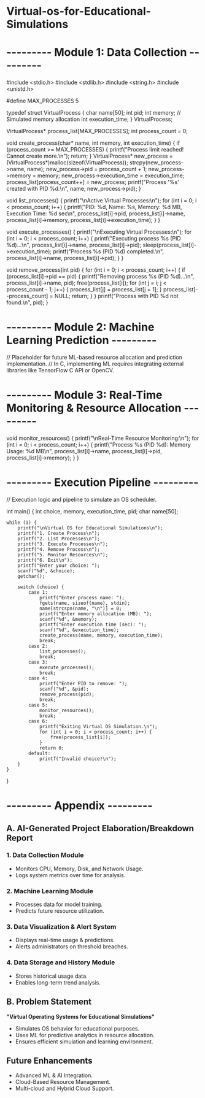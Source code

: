 # Virtual-os-for-Educational-Simulations
# --------- Module 1: Data Collection ---------
#include <stdio.h>
#include <stdlib.h>
#include <string.h>
#include <unistd.h>

#define MAX_PROCESSES 5

typedef struct VirtualProcess {
    char name[50];
    int pid;
    int memory; // Simulated memory allocation
    int execution_time;
} VirtualProcess;

VirtualProcess* process_list[MAX_PROCESSES];
int process_count = 0;

void create_process(char* name, int memory, int execution_time) {
    if (process_count >= MAX_PROCESSES) {
        printf("Process limit reached! Cannot create more.\n");
        return;
    }
    VirtualProcess* new_process = (VirtualProcess*)malloc(sizeof(VirtualProcess));
    strcpy(new_process->name, name);
    new_process->pid = process_count + 1;
    new_process->memory = memory;
    new_process->execution_time = execution_time;
    process_list[process_count++] = new_process;
    printf("Process '%s' created with PID %d.\n", name, new_process->pid);
}

void list_processes() {
    printf("\nActive Virtual Processes:\n");
    for (int i = 0; i < process_count; i++) {
        printf("PID: %d, Name: %s, Memory: %d MB, Execution Time: %d sec\n", 
               process_list[i]->pid, process_list[i]->name, process_list[i]->memory, process_list[i]->execution_time);
    }
}

void execute_processes() {
    printf("\nExecuting Virtual Processes:\n");
    for (int i = 0; i < process_count; i++) {
        printf("Executing process %s (PID %d)...\n", process_list[i]->name, process_list[i]->pid);
        sleep(process_list[i]->execution_time);
        printf("Process %s (PID %d) completed.\n", process_list[i]->name, process_list[i]->pid);
    }
}

void remove_process(int pid) {
    for (int i = 0; i < process_count; i++) {
        if (process_list[i]->pid == pid) {
            printf("Removing process %s (PID %d)...\n", process_list[i]->name, pid);
            free(process_list[i]);
            for (int j = i; j < process_count - 1; j++) {
                process_list[j] = process_list[j + 1];
            }
            process_list[--process_count] = NULL;
            return;
        }
    }
    printf("Process with PID %d not found.\n", pid);
}

# --------- Module 2: Machine Learning Prediction ---------
// Placeholder for future ML-based resource allocation and prediction implementation.
// In C, implementing ML requires integrating external libraries like TensorFlow C API or OpenCV.

# --------- Module 3: Real-Time Monitoring & Resource Allocation ---------
void monitor_resources() {
    printf("\nReal-Time Resource Monitoring:\n");
    for (int i = 0; i < process_count; i++) {
        printf("Process %s (PID %d): Memory Usage: %d MB\n", 
               process_list[i]->name, process_list[i]->pid, process_list[i]->memory);
    }
}

# --------- Execution Pipeline ---------
// Execution logic and pipeline to simulate an OS scheduler.

int main() {
    int choice, memory, execution_time, pid;
    char name[50];
    
    while (1) {
        printf("\nVirtual OS for Educational Simulations\n");
        printf("1. Create Process\n");
        printf("2. List Processes\n");
        printf("3. Execute Processes\n");
        printf("4. Remove Process\n");
        printf("5. Monitor Resources\n");
        printf("6. Exit\n");
        printf("Enter your choice: ");
        scanf("%d", &choice);
        getchar();
        
        switch (choice) {
            case 1:
                printf("Enter process name: ");
                fgets(name, sizeof(name), stdin);
                name[strcspn(name, "\n")] = 0;
                printf("Enter memory allocation (MB): ");
                scanf("%d", &memory);
                printf("Enter execution time (sec): ");
                scanf("%d", &execution_time);
                create_process(name, memory, execution_time);
                break;
            case 2:
                list_processes();
                break;
            case 3:
                execute_processes();
                break;
            case 4:
                printf("Enter PID to remove: ");
                scanf("%d", &pid);
                remove_process(pid);
                break;
            case 5:
                monitor_resources();
                break;
            case 6:
                printf("Exiting Virtual OS Simulation.\n");
                for (int i = 0; i < process_count; i++) {
                    free(process_list[i]);
                }
                return 0;
            default:
                printf("Invalid choice!\n");
        }
    }
}

# --------- Appendix ---------
## A. AI-Generated Project Elaboration/Breakdown Report
### 1. Data Collection Module
- Monitors CPU, Memory, Disk, and Network Usage.
- Logs system metrics over time for analysis.
### 2. Machine Learning Module
- Processes data for model training.
- Predicts future resource utilization.
### 3. Data Visualization & Alert System
- Displays real-time usage & predictions.
- Alerts administrators on threshold breaches.
### 4. Data Storage and History Module
- Stores historical usage data.
- Enables long-term trend analysis.

## B. Problem Statement
**"Virtual Operating Systems for Educational Simulations"**
- Simulates OS behavior for educational purposes.
- Uses ML for predictive analytics in resource allocation.
- Ensures efficient simulation and learning environment.

## Future Enhancements
- Advanced ML & AI Integration.
- Cloud-Based Resource Management.
- Multi-cloud and Hybrid Cloud Support.
